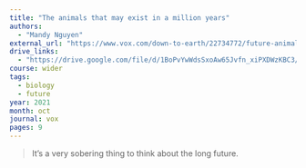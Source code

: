 ```yaml
---
title: "The animals that may exist in a million years"
authors:
  - "Mandy Nguyen"
external_url: "https://www.vox.com/down-to-earth/22734772/future-animals-evolution-unexplainable"
drive_links:
  - "https://drive.google.com/file/d/1BoPvYwWdsSxoAw65Jvfn_xiPXDWzKBC3/view?usp=drivesdk"
course: wider
tags:
  - biology
  - future
year: 2021
month: oct
journal: vox
pages: 9
---
```


> It’s a very sobering thing to think about the long future.
